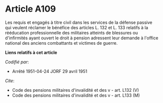 # Article A109

Les requis et engagés à titre civil dans les services de la défense passive qui veulent réclamer le bénéfice des articles L.
132 et L. 133 relatifs à la rééducation professionnelle des militaires atteints de blessures ou d'infirmités ayant ouvert le
droit à pension adressent leur demande à l'office national des anciens combattants et victimes de guerre.

**Liens relatifs à cet article**

_Codifié par_:

  - Arrêté 1951-04-24 JORF 29 avril 1951

_Cite_:

  - Code des pensions militaires d'invalidité et des v - art. L132 (V)
  - Code des pensions militaires d'invalidité et des v - art. L133 (M)
